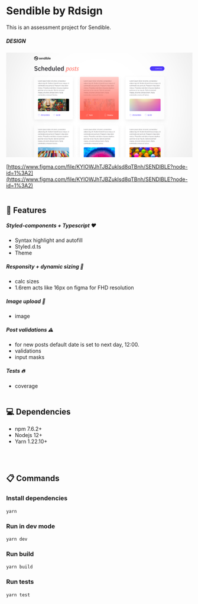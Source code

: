 # Sendible by Rdsign

This is an assessment project for Sendible.
<br>

##### DESIGN

[![image](public/prototype.png)](https://www.figma.com/file/KYlOWJhTJBZuklsd8qTBnh/SENDIBLE?node-id=1%3A2)
<br>

[https://www.figma.com/file/KYlOWJhTJBZuklsd8qTBnh/SENDIBLE?node-id=1%3A2](https://www.figma.com/file/KYlOWJhTJBZuklsd8qTBnh/SENDIBLE?node-id=1%3A2)
<br>
<br>

## :rocket: Features

##### Styled-components + Typescript :heart:

-   Syntax highlight and autofill
-   Styled.d.ts
-   Theme

##### Responsity + dynamic sizing :muscle:

-   calc sizes
-   1.6rem acts like 16px on figma for FHD resolution

##### Image upload :file_folder:

-   image

##### Post validations :warning:

-   for new posts default date is set to next day, 12:00.
-   validations
-   input masks

##### Tests :fire:

-   coverage
    <br>
    <br>

## :computer: Dependencies

-   npm 7.6.2+
-   Nodejs 12+
-   Yarn 1.22.10+

<br>
<br>

## :clipboard: Commands

### Install dependencies

```
yarn
```

### Run in dev mode

```
yarn dev
```

### Run build

```
yarn build
```

### Run tests

```
yarn test
```
